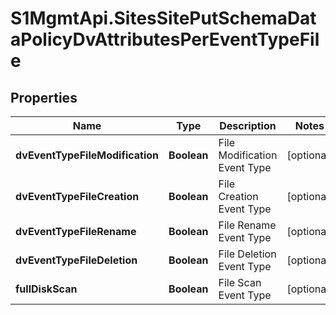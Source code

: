 # S1MgmtApi.SitesSitePutSchemaDataPolicyDvAttributesPerEventTypeFile

## Properties
Name | Type | Description | Notes
------------ | ------------- | ------------- | -------------
**dvEventTypeFileModification** | **Boolean** | File Modification Event Type | [optional] 
**dvEventTypeFileCreation** | **Boolean** | File Creation Event Type | [optional] 
**dvEventTypeFileRename** | **Boolean** | File Rename Event Type | [optional] 
**dvEventTypeFileDeletion** | **Boolean** | File Deletion Event Type | [optional] 
**fullDiskScan** | **Boolean** | File Scan Event Type | [optional] 


